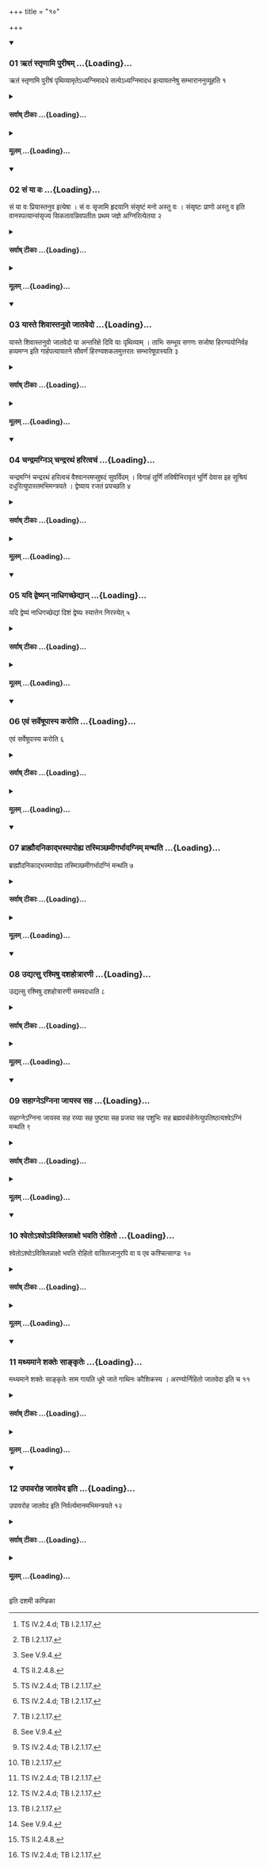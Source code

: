 +++
title = "१०"

+++

<div class="js_include" includetitle="true" newlevelforh1="3" unfilled url="/vedAH_yajuH/taittirIyam/sUtram/ApastambaH/shrautam/vishvAsa-prastutiH/05/10/01_RtaM_stRNAmi_purISham.md">
<details open><summary><h3>01 ऋतं स्तृणामि पुरीषम् ...{Loading}...</h3></summary>

ऋतं स्तृणामि पुरीषं पृथिव्यामृतेऽध्यग्निमादधे सत्येऽध्यग्निमादध इत्यायतनेषु सम्भाराननुव्यूहति १
</details>
</div>
<div class="js_include collapsed" newlevelforh1="4" title="सर्वाष् टीकाः" unfilled url="/vedAH_yajuH/taittirIyam/sUtram/ApastambaH/shrautam/sarvASh_TIkAH/05/10/01_RtaM_stRNAmi_purISham.md">
<details><summary><h4>सर्वाष् टीकाः ...{Loading}...</h4></summary>
<details><summary>थिते</summary>

1. With r̥tam str̥ṇāmi purīṣam... (the Adhvaryu) spreads the materials on the places of fires.
</details>
</details>
</div>
<div class="js_include collapsed" newlevelforh1="4" title="मूलम्" unfilled url="/vedAH_yajuH/taittirIyam/sUtram/ApastambaH/shrautam/mUlam/05/10/01_RtaM_stRNAmi_purISham.md">
<details><summary><h4>मूलम् ...{Loading}...</h4></summary>

ऋतं स्तृणामि पुरीषं पृथिव्यामृतेऽध्यग्निमादधे सत्येऽध्यग्निमादध इत्यायतनेषु सम्भाराननुव्यूहति १
</details>
</div>
<div class="js_include" includetitle="true" newlevelforh1="3" unfilled url="/vedAH_yajuH/taittirIyam/sUtram/ApastambaH/shrautam/vishvAsa-prastutiH/05/10/02_saM_yA_vaH.md">
<details open><summary><h3>02 सं या वः ...{Loading}...</h3></summary>

सं या वः प्रियास्तनुव इत्येषा । सं वः सृजामि हृदयानि संसृष्टं मनो अस्तु वः । संसृष्टः प्राणो अस्तु व इति वानस्पत्यान्संसृज्य सिकतावन्निवपतीतः प्रथम जज्ञे अग्निरित्येतया २
</details>
</div>
<div class="js_include collapsed" newlevelforh1="4" title="सर्वाष् टीकाः" unfilled url="/vedAH_yajuH/taittirIyam/sUtram/ApastambaH/shrautam/sarvASh_TIkAH/05/10/02_saM_yA_vaH.md">
<details><summary><h4>सर्वाष् टीकाः ...{Loading}...</h4></summary>
<details><summary>थिते</summary>

2. Sam yā vaḥ priyāstanuvaḥ...[^1] with this verse and with saṁ vaṁ sr̥jāmi hr̥dayāni...[^2] having mixed the materials connected with trees, he throws them on the places of fires in the same manner as that of sand[^3], with this verse beginning with itaḥ prathamaṁ jajñe agniḥ.[^4]   


[^1]: TS IV.2.4.d; TB I.2.1.17.  

[^2]: TB I.2.1.17.  

[^3]: See V.9.4.  

[^4]: TS II.2.4.8.
</details>
</details>
</div>
<div class="js_include collapsed" newlevelforh1="4" title="मूलम्" unfilled url="/vedAH_yajuH/taittirIyam/sUtram/ApastambaH/shrautam/mUlam/05/10/02_saM_yA_vaH.md">
<details><summary><h4>मूलम् ...{Loading}...</h4></summary>

सं या वः प्रियास्तनुव इत्येषा । सं वः सृजामि हृदयानि संसृष्टं मनो अस्तु वः । संसृष्टः प्राणो अस्तु व इति वानस्पत्यान्संसृज्य सिकतावन्निवपतीतः प्रथम जज्ञे अग्निरित्येतया २
</details>
</div>
<div class="js_include" includetitle="true" newlevelforh1="3" unfilled url="/vedAH_yajuH/taittirIyam/sUtram/ApastambaH/shrautam/vishvAsa-prastutiH/05/10/03_yAste_shivAstanuvo_jAtavedo.md">
<details open><summary><h3>03 यास्ते शिवास्तनुवो जातवेदो ...{Loading}...</h3></summary>

यास्ते शिवास्तनुवो जातवेदो या अन्तरिक्षे दिवि याः पृथिव्याम् । ताभिः सम्भूय सगणः सजोषा हिरण्ययोनिर्वह हव्यमग्न इति गार्हपत्यायतने सौवर्णं हिरण्यशकलमुत्तरतः सम्भारेषूपास्यति ३
</details>
</div>
<div class="js_include collapsed" newlevelforh1="4" title="सर्वाष् टीकाः" unfilled url="/vedAH_yajuH/taittirIyam/sUtram/ApastambaH/shrautam/sarvASh_TIkAH/05/10/03_yAste_shivAstanuvo_jAtavedo.md">
<details><summary><h4>सर्वाष् टीकाः ...{Loading}...</h4></summary>
<details><summary>थिते</summary>

3. With yāste śivāstanuvaḥ...[^1] he throws a piece of gold on the place of Gārhapatya, to the north near the materials.  


[^1]: KS VII.13.
</details>
</details>
</div>
<div class="js_include collapsed" newlevelforh1="4" title="मूलम्" unfilled url="/vedAH_yajuH/taittirIyam/sUtram/ApastambaH/shrautam/mUlam/05/10/03_yAste_shivAstanuvo_jAtavedo.md">
<details><summary><h4>मूलम् ...{Loading}...</h4></summary>

यास्ते शिवास्तनुवो जातवेदो या अन्तरिक्षे दिवि याः पृथिव्याम् । ताभिः सम्भूय सगणः सजोषा हिरण्ययोनिर्वह हव्यमग्न इति गार्हपत्यायतने सौवर्णं हिरण्यशकलमुत्तरतः सम्भारेषूपास्यति ३
</details>
</div>
<div class="js_include" includetitle="true" newlevelforh1="3" unfilled url="/vedAH_yajuH/taittirIyam/sUtram/ApastambaH/shrautam/vishvAsa-prastutiH/05/10/04_chandramagni~n_chandrarathaM_haritvachaM.md">
<details open><summary><h3>04 चन्द्रमग्निञ् चन्द्ररथं हरित्वचं ...{Loading}...</h3></summary>

चन्द्रमग्निं चन्द्ररथं हरित्वचं वैश्वानरमप्सुषदं सुवर्विदम् । विगाहं तूर्णिं तविषीभिरावृतं भूर्णिं देवास इह सुश्रियं दधुरित्युपास्तमभिमन्त्रयते । द्वेष्याय रजतं प्रयच्छति ४
</details>
</div>
<div class="js_include collapsed" newlevelforh1="4" title="सर्वाष् टीकाः" unfilled url="/vedAH_yajuH/taittirIyam/sUtram/ApastambaH/shrautam/sarvASh_TIkAH/05/10/04_chandramagni~n_chandrarathaM_haritvachaM.md">
<details><summary><h4>सर्वाष् टीकाः ...{Loading}...</h4></summary>
<details><summary>थिते</summary>

4. With candramagnim... he addresses (the gold which is) thrown near the materials; he gives the silver to the enemy.
</details>
</details>
</div>
<div class="js_include collapsed" newlevelforh1="4" title="मूलम्" unfilled url="/vedAH_yajuH/taittirIyam/sUtram/ApastambaH/shrautam/mUlam/05/10/04_chandramagni~n_chandrarathaM_haritvachaM.md">
<details><summary><h4>मूलम् ...{Loading}...</h4></summary>

चन्द्रमग्निं चन्द्ररथं हरित्वचं वैश्वानरमप्सुषदं सुवर्विदम् । विगाहं तूर्णिं तविषीभिरावृतं भूर्णिं देवास इह सुश्रियं दधुरित्युपास्तमभिमन्त्रयते । द्वेष्याय रजतं प्रयच्छति ४
</details>
</div>
<div class="js_include" includetitle="true" newlevelforh1="3" unfilled url="/vedAH_yajuH/taittirIyam/sUtram/ApastambaH/shrautam/vishvAsa-prastutiH/05/10/05_yadi_dveShyan_nAdhigachChedyAn.md">
<details open><summary><h3>05 यदि द्वेष्यन् नाधिगच्छेद्यान् ...{Loading}...</h3></summary>

यदि द्वेष्यं नाधिगच्छेद्यां दिशं द्वेष्यः स्यात्तेन निरस्येत् ५
</details>
</div>
<div class="js_include collapsed" newlevelforh1="4" title="सर्वाष् टीकाः" unfilled url="/vedAH_yajuH/taittirIyam/sUtram/ApastambaH/shrautam/sarvASh_TIkAH/05/10/05_yadi_dveShyan_nAdhigachChedyAn.md">
<details><summary><h4>सर्वाष् टीकाः ...{Loading}...</h4></summary>
<details><summary>थिते</summary>

5. If he does not get an enemy, he should throw (the silver) towards the direction in which there may be the enemy.
</details>
</details>
</div>
<div class="js_include collapsed" newlevelforh1="4" title="मूलम्" unfilled url="/vedAH_yajuH/taittirIyam/sUtram/ApastambaH/shrautam/mUlam/05/10/05_yadi_dveShyan_nAdhigachChedyAn.md">
<details><summary><h4>मूलम् ...{Loading}...</h4></summary>

यदि द्वेष्यं नाधिगच्छेद्यां दिशं द्वेष्यः स्यात्तेन निरस्येत् ५
</details>
</div>
<div class="js_include" includetitle="true" newlevelforh1="3" unfilled url="/vedAH_yajuH/taittirIyam/sUtram/ApastambaH/shrautam/vishvAsa-prastutiH/05/10/06_evaM_sarveShUpAsya_karoti.md">
<details open><summary><h3>06 एवं सर्वेषूपास्य करोति ...{Loading}...</h3></summary>

एवं सर्वेषूपास्य करोति ६
</details>
</div>
<div class="js_include collapsed" newlevelforh1="4" title="सर्वाष् टीकाः" unfilled url="/vedAH_yajuH/taittirIyam/sUtram/ApastambaH/shrautam/sarvASh_TIkAH/05/10/06_evaM_sarveShUpAsya_karoti.md">
<details><summary><h4>सर्वाष् टीकाः ...{Loading}...</h4></summary>
<details><summary>थिते</summary>

6. In the same manner he acts after having thrown (a piece of gold) near (the materials) in all (the places of fires).
</details>
</details>
</div>
<div class="js_include collapsed" newlevelforh1="4" title="मूलम्" unfilled url="/vedAH_yajuH/taittirIyam/sUtram/ApastambaH/shrautam/mUlam/05/10/06_evaM_sarveShUpAsya_karoti.md">
<details><summary><h4>मूलम् ...{Loading}...</h4></summary>

एवं सर्वेषूपास्य करोति ६
</details>
</div>
<div class="js_include" includetitle="true" newlevelforh1="3" unfilled url="/vedAH_yajuH/taittirIyam/sUtram/ApastambaH/shrautam/vishvAsa-prastutiH/05/10/07_brAhmaudanikAdbhasmApohya_tasminChamIgarbhAdagnim_manthati.md">
<details open><summary><h3>07 ब्राह्मौदनिकाद्भस्मापोह्य तस्मिञ्छमीगर्भादग्निम् मन्थति ...{Loading}...</h3></summary>

ब्राह्मौदनिकाद्भस्मापोह्य तस्मिञ्छमीगर्भादग्निं मन्थति ७
</details>
</div>
<div class="js_include collapsed" newlevelforh1="4" title="सर्वाष् टीकाः" unfilled url="/vedAH_yajuH/taittirIyam/sUtram/ApastambaH/shrautam/sarvASh_TIkAH/05/10/07_brAhmaudanikAdbhasmApohya_tasminChamIgarbhAdagnim_manthati.md">
<details><summary><h4>सर्वाष् टीकाः ...{Loading}...</h4></summary>
<details><summary>थिते</summary>

7. Having taken away ash from the Brāhmaudanika fire he churns out fire on it[^1] from the wood[^2] grown on a śamī-tree.[^3]  


[^1]: i.e. the place of the Brāhmaudanika-fire  

[^2]: i.e. the churning sticks made out of the wood of the Aśvattha tree grown on a Śamī-tree.  

[^3]: Cp. TB I.1.9.1.
</details>
</details>
</div>
<div class="js_include collapsed" newlevelforh1="4" title="मूलम्" unfilled url="/vedAH_yajuH/taittirIyam/sUtram/ApastambaH/shrautam/mUlam/05/10/07_brAhmaudanikAdbhasmApohya_tasminChamIgarbhAdagnim_manthati.md">
<details><summary><h4>मूलम् ...{Loading}...</h4></summary>

ब्राह्मौदनिकाद्भस्मापोह्य तस्मिञ्छमीगर्भादग्निं मन्थति ७
</details>
</div>
<div class="js_include" includetitle="true" newlevelforh1="3" unfilled url="/vedAH_yajuH/taittirIyam/sUtram/ApastambaH/shrautam/vishvAsa-prastutiH/05/10/08_udyatsu_rashmiShu_dashahotrAraNI.md">
<details open><summary><h3>08 उद्यत्सु रश्मिषु दशहोत्रारणी ...{Loading}...</h3></summary>

उद्यत्सु रश्मिषु दशहोत्रारणी समवदधाति ८
</details>
</div>
<div class="js_include collapsed" newlevelforh1="4" title="सर्वाष् टीकाः" unfilled url="/vedAH_yajuH/taittirIyam/sUtram/ApastambaH/shrautam/sarvASh_TIkAH/05/10/08_udyatsu_rashmiShu_dashahotrAraNI.md">
<details><summary><h4>सर्वाष् टीकाः ...{Loading}...</h4></summary>
<details><summary>थिते</summary>

8. (At the time) when the rays (of sun) are coming up,[^1] he places the two churning sticks with the Daśahotr̥(-formula).[^2]  

[^1]: Cf. MS I.6.10.  

[^2]: TA III.1. For this Sūtra cf. TB II.2.1.6.
</details>
</details>
</div>
<div class="js_include collapsed" newlevelforh1="4" title="मूलम्" unfilled url="/vedAH_yajuH/taittirIyam/sUtram/ApastambaH/shrautam/mUlam/05/10/08_udyatsu_rashmiShu_dashahotrAraNI.md">
<details><summary><h4>मूलम् ...{Loading}...</h4></summary>

उद्यत्सु रश्मिषु दशहोत्रारणी समवदधाति ८
</details>
</div>
<div class="js_include" includetitle="true" newlevelforh1="3" unfilled url="/vedAH_yajuH/taittirIyam/sUtram/ApastambaH/shrautam/vishvAsa-prastutiH/05/10/09_sahAgne-gninA_jAyasva_saha.md">
<details open><summary><h3>09 सहाग्नेऽग्निना जायस्व सह ...{Loading}...</h3></summary>

सहाग्नेऽग्निना जायस्व सह रय्या सह पुष्ट्या सह प्रजया सह पशुभिः सह ब्रह्मवर्चसेनेत्युपतिष्ठत्यश्वेऽग्निं मन्थति ९
</details>
</div>
<div class="js_include collapsed" newlevelforh1="4" title="सर्वाष् टीकाः" unfilled url="/vedAH_yajuH/taittirIyam/sUtram/ApastambaH/shrautam/sarvASh_TIkAH/05/10/09_sahAgne-gninA_jAyasva_saha.md">
<details><summary><h4>सर्वाष् टीकाः ...{Loading}...</h4></summary>
<details><summary>थिते</summary>

9. While a horse is standing near, he churns out fire with sahāgne'gninā jāyasva...[^1]  


[^1]: KS. VII.13.
</details>
</details>
</div>
<div class="js_include collapsed" newlevelforh1="4" title="मूलम्" unfilled url="/vedAH_yajuH/taittirIyam/sUtram/ApastambaH/shrautam/mUlam/05/10/09_sahAgne-gninA_jAyasva_saha.md">
<details><summary><h4>मूलम् ...{Loading}...</h4></summary>

सहाग्नेऽग्निना जायस्व सह रय्या सह पुष्ट्या सह प्रजया सह पशुभिः सह ब्रह्मवर्चसेनेत्युपतिष्ठत्यश्वेऽग्निं मन्थति ९
</details>
</div>
<div class="js_include" includetitle="true" newlevelforh1="3" unfilled url="/vedAH_yajuH/taittirIyam/sUtram/ApastambaH/shrautam/vishvAsa-prastutiH/05/10/10_shveto-shvo-viklinnAxo_bhavati_rohito.md">
<details open><summary><h3>10 श्वेतोऽश्वोऽविक्लिन्नाक्षो भवति रोहितो ...{Loading}...</h3></summary>

श्वेतोऽश्वोऽविक्लिन्नाक्षो भवति रोहितो वासितजानुरपि वा य एव कश्चित्साण्डः १०
</details>
</div>
<div class="js_include collapsed" newlevelforh1="4" title="सर्वाष् टीकाः" unfilled url="/vedAH_yajuH/taittirIyam/sUtram/ApastambaH/shrautam/sarvASh_TIkAH/05/10/10_shveto-shvo-viklinnAxo_bhavati_rohito.md">
<details><summary><h4>सर्वाष् टीकाः ...{Loading}...</h4></summary>
<details><summary>थिते</summary>

10. The horse should be white, one whose eyes are not flowing, or red with black knees or any uncastrated (horse).
</details>
</details>
</div>
<div class="js_include collapsed" newlevelforh1="4" title="मूलम्" unfilled url="/vedAH_yajuH/taittirIyam/sUtram/ApastambaH/shrautam/mUlam/05/10/10_shveto-shvo-viklinnAxo_bhavati_rohito.md">
<details><summary><h4>मूलम् ...{Loading}...</h4></summary>

श्वेतोऽश्वोऽविक्लिन्नाक्षो भवति रोहितो वासितजानुरपि वा य एव कश्चित्साण्डः १०
</details>
</div>
<div class="js_include" includetitle="true" newlevelforh1="3" unfilled url="/vedAH_yajuH/taittirIyam/sUtram/ApastambaH/shrautam/vishvAsa-prastutiH/05/10/11_mathyamAne_shakteH_sAnkRteH.md">
<details open><summary><h3>11 मथ्यमाने शक्तेः साङ्कृतेः ...{Loading}...</h3></summary>

मथ्यमाने शक्तेः साङ्कृतेः साम गायति धूमे जाते गाथिनः कौशिकस्य । अरण्योर्निहितो जातवेदा इति च ११
</details>
</div>
<div class="js_include collapsed" newlevelforh1="4" title="सर्वाष् टीकाः" unfilled url="/vedAH_yajuH/taittirIyam/sUtram/ApastambaH/shrautam/sarvASh_TIkAH/05/10/11_mathyamAne_shakteH_sAnkRteH.md">
<details><summary><h4>सर्वाष् टीकाः ...{Loading}...</h4></summary>
<details><summary>थिते</summary>

11. While the churning is being done, (the Brahman)[^1] sings the melody of Śakti Sāṁkr̥ti;[^2] after smoke is produced he sings the melody of Gāthin Kauśika[^3] and (the melody based on the verse) araṇyor nihito jātavedāḥ....[^4]  

[^1]: See V.16.6.  

[^2]: not traced.  

[^3]: Grāmageyagāna II.1.13. sung on RV VIII. 103.1. (SV I.47).   

[^4]: Grāmageyagāna II.2.17. (Sung on RV III.29.2. (SV I.79)
</details>
</details>
</div>
<div class="js_include collapsed" newlevelforh1="4" title="मूलम्" unfilled url="/vedAH_yajuH/taittirIyam/sUtram/ApastambaH/shrautam/mUlam/05/10/11_mathyamAne_shakteH_sAnkRteH.md">
<details><summary><h4>मूलम् ...{Loading}...</h4></summary>

मथ्यमाने शक्तेः साङ्कृतेः साम गायति धूमे जाते गाथिनः कौशिकस्य । अरण्योर्निहितो जातवेदा इति च ११
</details>
</div>
<div class="js_include" includetitle="true" newlevelforh1="3" unfilled url="/vedAH_yajuH/taittirIyam/sUtram/ApastambaH/shrautam/vishvAsa-prastutiH/05/10/12_upAvaroha_jAtaveda_iti.md">
<details open><summary><h3>12 उपावरोह जातवेद इति ...{Loading}...</h3></summary>

उपावरोह जातवेद इति निर्वर्त्यमानमभिमन्त्रयते १२
</details>
</div>
<div class="js_include collapsed" newlevelforh1="4" title="सर्वाष् टीकाः" unfilled url="/vedAH_yajuH/taittirIyam/sUtram/ApastambaH/shrautam/sarvASh_TIkAH/05/10/12_upAvaroha_jAtaveda_iti.md">
<details><summary><h4>सर्वाष् टीकाः ...{Loading}...</h4></summary>
<details><summary>थिते</summary>

12. With upāvaroha jātavedaḥ...[^1] he addresses the fire while it is being produced.  


[^1]: TB II.5.8.9
</details>
</details>
</div>
<div class="js_include collapsed" newlevelforh1="4" title="मूलम्" unfilled url="/vedAH_yajuH/taittirIyam/sUtram/ApastambaH/shrautam/mUlam/05/10/12_upAvaroha_jAtaveda_iti.md">
<details><summary><h4>मूलम् ...{Loading}...</h4></summary>

उपावरोह जातवेद इति निर्वर्त्यमानमभिमन्त्रयते १२
</details>
</div>





  
इति दशमी कण्डिका 
